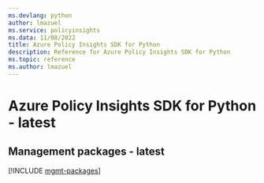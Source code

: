 ```yaml
---
ms.devlang: python
author: lmazuel
ms.service: policyinsights
ms.data: 11/08/2022
title: Azure Policy Insights SDK for Python
description: Reference for Azure Policy Insights SDK for Python
ms.topic: reference
ms.author: lmazuel
---
```

# Azure Policy Insights SDK for Python - latest

## Management packages - latest
[!INCLUDE [mgmt-packages](policy-insights-mgmt-index.md)]